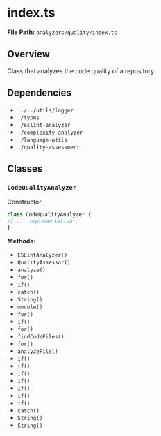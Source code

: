 # index.ts

**File Path:** `analyzers/quality/index.ts`

## Overview

Class that analyzes the code quality of a repository

## Dependencies

- `../../utils/logger`
- `./types`
- `./eslint-analyzer`
- `./complexity-analyzer`
- `./language-utils`
- `./quality-assessment`

## Classes

### `CodeQualityAnalyzer`

Constructor

```typescript
class CodeQualityAnalyzer {
// ... implementation
}
```

**Methods:**

- `ESLintAnalyzer()`
- `QualityAssessor()`
- `analyze()`
- `for()`
- `if()`
- `catch()`
- `String()`
- `module()`
- `for()`
- `if()`
- `for()`
- `findCodeFiles()`
- `for()`
- `analyzeFile()`
- `if()`
- `if()`
- `if()`
- `if()`
- `if()`
- `if()`
- `if()`
- `catch()`
- `String()`
- `String()`

